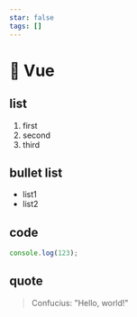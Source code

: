 ```yaml
---
star: false
tags: []
---
```

# 🚀️ Vue

## list

1. first
2. second
3. third

## bullet list

- list1
- list2

## code

```js
console.log(123);
```

## quote

> Confucius: "Hello, world!"
